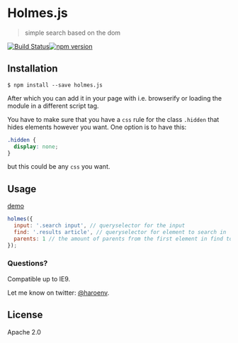 # Holmes.js

> simple search based on the dom

[![Build Status](https://travis-ci.org/Haroenv/holmes.svg?branch=gh-pages)](https://travis-ci.org/Haroenv/holmes)[![npm version](https://badge.fury.io/js/holmes.svg)](https://www.npmjs.com/package/holmes)

## Installation

```
$ npm install --save holmes.js
```

After which you can add it in your page with i.e. browserify or loading the module in a different script tag.

You have to make sure that you have a `css` rule for the class `.hidden` that hides elements however you want. One option is to have this:

```css
.hidden {
  display: none;
}
```

but this could be any `css` you want.

## Usage

[demo](https://haroen.me/holmes/)

```js
holmes({
  input: '.search input', // queryselector for the input
  find: '.results article', // queryselector for element to search in
  parents: 1 // the amount of parents from the first element in find to the first to the removed element (default 0)
});
```

### Questions?

Compatible up to IE9.

Let me know on twitter: [@haroenv](https://twitter.com/haroenv).

## License

Apache 2.0
